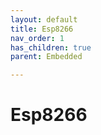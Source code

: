 ```yaml
---
layout: default
title: Esp8266
nav_order: 1
has_children: true
parent: Embedded

---
```


# Esp8266

